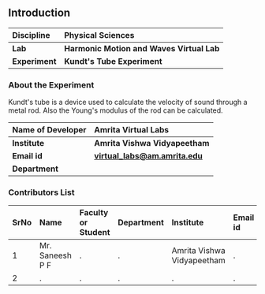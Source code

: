## Introduction


<b>Discipline | <b> Physical Sciences
:--|:--|
<b> Lab | <b> Harmonic Motion and Waves Virtual Lab
<b> Experiment|     <b> Kundt's Tube Experiment

### About the Experiment 

Kundt's tube is a device used to calculate the velocity of sound through a metal rod. Also the Young's modulus of the rod can be calculated.

<b>Name of Developer | <b> Amrita Virtual Labs
:--|:--|
<b> Institute | <b>  Amrita Vishwa Vidyapeetham
<b> Email id|     <b>  virtual_labs@am.amrita.edu
<b> Department |  

### Contributors List

SrNo | Name | Faculty or Student | Department| Institute | Email id
:--|:--|:--|:--|:--|:--|
1 | Mr. Saneesh P F | . | . | Amrita Vishwa Vidyapeetham | .
2 | . | . | . | . | .
